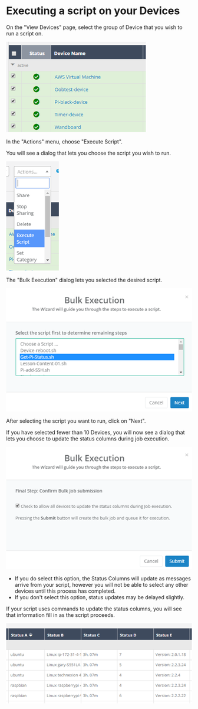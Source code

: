 # Executing a script on your Devices

On the "View Devices" page, select the group of Device that you wish to run a script on.

![](../../.gitbook/assets/image%20%289%29.png)

In the "Actions" menu, choose "Execute Script".  

You will see a dialog that lets you choose the script you wish to run.

![](../../.gitbook/assets/image%20%2879%29.png)

The "Bulk Execution" dialog lets you selected the desired script.  

![](../../.gitbook/assets/image%20%28157%29.png)

After selecting the script you want to run, click on "Next".

If you have selected fewer than 10 Devices, you will now see a dialog that lets you choose to update the status columns during job execution.  

![](../../.gitbook/assets/image%20%28146%29.png)

* If you do select this option, the Status Columns will update as messages arrive from your script, however you will not be able to select any other devices until this process has completed.
* If you don't select this option, status updates may be delayed slightly.

If your script uses commands to update the status columns, you will see that information fill in as the script proceeds.

![](../../.gitbook/assets/image%20%28105%29.png)

